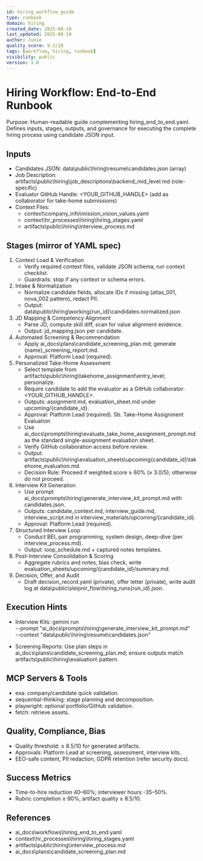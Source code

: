 ```yaml
---
id: hiring_workflow_guide
type: runbook
domain: hiring
created_date: 2025-08-10
last_updated: 2025-08-10
author: Junie
quality_score: 9.2/10
tags: [workflow, hiring, runbook]
visibility: public
version: 1.0
---
```


# Hiring Workflow: End-to-End Runbook

Purpose: Human-readable guide complementing hiring_end_to_end.yaml. Defines inputs, stages, outputs, and governance for executing the complete hiring process using candidate JSON input.

## Inputs
- Candidates JSON: data\public\hiring\resume\candidates.json (array)
- Job Description: artifacts\public\hiring\job_descriptions\backend_mid_level.md (role-specific)
- Evaluator GitHub Handle: <YOUR_GITHUB_HANDLE> (add as collaborator for take-home submissions)
- Context Files: 
  - context\company_info\mission_vision_values.yaml
  - context\hr_processes\hiring\hiring_stages.yaml
  - artifacts\public\hiring\interview_process.md

## Stages (mirror of YAML spec)
1. Context Load & Verification
   - Verify required context files, validate JSON schema, run context checklist.
   - Guardrails: stop if any context or schema errors.
2. Intake & Normalization
   - Normalize candidate fields, allocate IDs if missing (atlas_001, nova_002 pattern), redact PII.
   - Output: data\public\hiring\working\{run_id}\candidates.normalized.json
3. JD Mapping & Competency Alignment
   - Parse JD, compute skill diff, scan for value alignment evidence.
   - Output: jd_mapping.json per candidate.
4. Automated Screening & Recommendation
   - Apply ai_docs\plans\candidate_screening_plan.md; generate {name}_screening_report.md.
   - Approval: Platform Lead (required).
5. Personalized Take-Home Assessment
   - Select template from artifacts\public\hiring\takehome_assignment\entry_level; personalize.
   - Require candidate to add the evaluator as a GitHub collaborator: <YOUR_GITHUB_HANDLE>.
   - Outputs: assignment.md, evaluation_sheet.md under upcoming/{candidate_id}.
   - Approval: Platform Lead (required).
5b. Take-Home Assignment Evaluation
   - Use ai_docs\prompts\hiring\evaluate_take_home_assignment_prompt.md as the standard single-assignment evaluation sheet.
   - Verify GitHub collaboration access before review.
   - Output: artifacts\public\hiring\evaluation_sheets\upcoming\{candidate_id}\takehome_evaluation.md.
   - Decision Rule: Proceed if weighted score ≥ 60% (≥ 3.0/5); otherwise do not proceed.
6. Interview Kit Generation
   - Use prompt ai_docs\prompts\hiring\generate_interview_kit_prompt.md with candidates.json.
   - Outputs: candidate_context.md, interview_guide.md, interview_script.md in interview_materials/upcoming/{candidate_id}.
   - Approval: Platform Lead (required).
7. Structured Interview Loop
   - Conduct BEI, pair programming, system design, deep-dive (per interview_process.md).
   - Output: loop_schedule.md + captured notes templates.
8. Post-Interview Consolidation & Scoring
   - Aggregate rubrics and notes, bias check, write evaluation_sheets/upcoming/{candidate_id}/summary.md.
9. Decision, Offer, and Audit
   - Draft decision_record.yaml (private), offer letter (private), write audit log at data\public\sleipnir_flow\hiring_runs\{run_id}.json.

## Execution Hints
- Interview Kits:
  gemini run \
    --prompt "ai_docs\prompts\hiring\generate_interview_kit_prompt.md" \
    --context "data\public\hiring\resume\candidates.json"

- Screening Reports: Use plan steps in ai_docs\plans\candidate_screening_plan.md; ensure outputs match artifacts\public\hiring\evaluation\ pattern.

## MCP Servers & Tools
- exa: company/candidate quick validation.
- sequential-thinking: stage planning and decomposition.
- playwright: optional portfolio/GitHub validation.
- fetch: retrieve assets.

## Quality, Compliance, Bias
- Quality threshold: ≥ 8.5/10 for generated artifacts.
- Approvals: Platform Lead at screening, assessment, interview kits.
- EEO-safe content, PII redaction, GDPR retention (refer security docs).

## Success Metrics
- Time-to-hire reduction 40–60%; interviewer hours -35–50%.
- Rubric completion ≥ 90%; artifact quality ≥ 8.5/10.

## References
- ai_docs\workflows\hiring_end_to_end.yaml
- context\hr_processes\hiring\hiring_stages.yaml
- artifacts\public\hiring\interview_process.md
- ai_docs\plans\candidate_screening_plan.md
